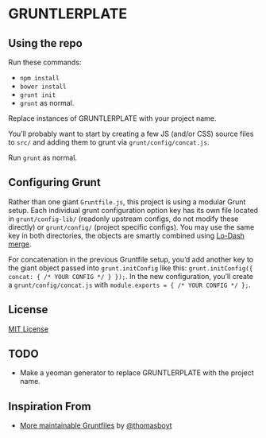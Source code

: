 # GRUNTLERPLATE

<!--

[![Build Status](https://img.shields.io/travis/zachleat/GRUNTLERPLATE/master.svg)](https://travis-ci.org/zachleat/GRUNTLERPLATE)
[![Dependency Status](https://david-dm.org/zachleat/GRUNTLERPLATE.svg?theme=shields.io)](https://david-dm.org/zachleat/GRUNTLERPLATE)
[![devDependency Status](https://david-dm.org/zachleat/GRUNTLERPLATE/dev-status.svg?theme=shields.io)](https://david-dm.org/zachleat/GRUNTLERPLATE#info=devDependencies)

-->

## Using the repo

Run these commands:

 * `npm install`
 * `bower install`
 * `grunt init`
 * `grunt` as normal.

Replace instances of GRUNTLERPLATE with your project name.

You’ll probably want to start by creating a few JS (and/or CSS) source files to `src/` and adding them to grunt via `grunt/config/concat.js`.

Run `grunt` as normal.

## Configuring Grunt

Rather than one giant `Gruntfile.js`, this project is using a modular Grunt setup. Each individual grunt configuration option key has its own file located in `grunt/config-lib/` (readonly upstream configs, do not modify these directly) or `grunt/config/` (project specific configs). You may use the same key in both directories, the objects are smartly combined using [Lo-Dash merge](http://lodash.com/docs#merge).

For concatenation in the previous Gruntfile setup, you’d add another key to the giant object passed into `grunt.initConfig` like this: `grunt.initConfig({ concat: { /* YOUR CONFIG */ } });`. In the new configuration, you’ll create a `grunt/config/concat.js` with `module.exports = { /* YOUR CONFIG */ };`.

## License

[MIT License](http://en.wikipedia.org/wiki/MIT_License)

## TODO

 * Make a yeoman generator to replace GRUNTLERPLATE with the project name.

## Inspiration From

 * [More maintainable Gruntfiles](http://www.thomasboyt.com/2013/09/01/maintainable-grunt.html) by [@thomasboyt](https://github.com/thomasboyt/)


